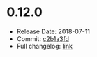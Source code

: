 # 0.12.0
  - Release Date: 2018-07-11
  - Commit: [c2b1a3fd](https://github.com/OpenSpace/OpenSpace/commit/c2b1a3fd42b107ed37a1d0006058ae9d2df4baaf)
  - Full changelog: [link](https://github.com/OpenSpace/OpenSpace/releases/tag/releases%2Fv0.19.1)
